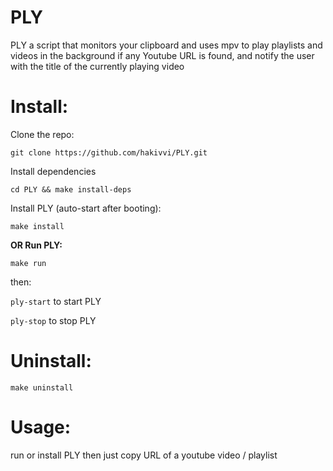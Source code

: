 # PLY
PLY a script that monitors your clipboard and uses mpv to play playlists and videos in the background if any Youtube URL is found, and notify the user with the title of the currently playing video

# Install:
Clone the repo:

`git clone https://github.com/hakivvi/PLY.git`

Install dependencies

`cd PLY && make install-deps`

Install PLY (auto-start after booting):

`make install`

**OR Run PLY:**

`make run`

then:

`ply-start` to start PLY

`ply-stop` to stop PLY

# Uninstall:
`make uninstall`
# Usage:
run or install PLY then just copy URL of a youtube video / playlist
